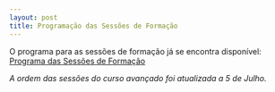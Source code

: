```yaml
---
layout: post
title: Programação das Sessões de Formação
---
```


O programa para as sessões de formação já se encontra disponível: [Programa das Sessões de Formação](/programa/#programa-das-sessões-de-formação)

*A ordem das sessões do curso avançado foi atualizada a 5 de Julho.*
